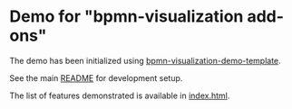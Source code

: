 # Demo for "bpmn-visualization add-ons"

The demo has been initialized using [bpmn-visualization-demo-template](https://github.com/process-analytics/bpmn-visualization-demo-template/).

See the main [README](../../README.md) for development setup.

The list of features demonstrated is available in [index.html](./index.html).
